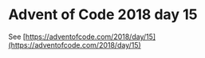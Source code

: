 # Advent of Code 2018 day 15

See [https://adventofcode.com/2018/day/15](https://adventofcode.com/2018/day/15)

